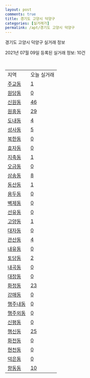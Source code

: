 ```yaml
---
layout: post
comments: true
title: 경기도 고양시 덕양구
categories: [실거래가]
permalink: /apt/경기도 고양시 덕양구
---
```


경기도 고양시 덕양구 실거래 정보

2021년 07월 09일 등록된 실거래 정보: 10건

<script type="text/javascript">
  google.charts.load('current', {'packages':['corechart']});
  google.charts.setOnLoadCallback(drawChart);

  function drawChart() {
    var data = google.visualization.arrayToDataTable([['거래일', '매매', '전월세', '전매'], ['20-07', 527, 660, 16], ['20-08', 453, 595, 14], ['20-09', 392, 1049, 13], ['20-10', 481, 916, 1], ['20-11', 844, 840, 15], ['20-12', 1052, 682, 11], ['21-01', 610, 675, 12], ['21-02', 292, 729, 3], ['21-03', 291, 776, 3], ['21-04', 242, 629, 1], ['21-05', 354, 582, 2], ['21-06', 228, 523, 0], ['21-07', 21, 53, 0]]);

    var options = {
      title: '최근 유형별 거래량 추이',
      legend: { position: 'bottom' }
    };

    var chart = new google.visualization.LineChart(document.getElementById('columnchart_material'));
    chart.draw(data, (options));
  }
</script>

<div id="columnchart_material" style="width: 95%; margin-left: -35px"></div>
<br>
<table class="sortable">
  <tr>
    <td>지역</td>
    <td>오늘 실거래</td>
  </tr>

  
  <tr class="item">
    <td><a href="경기도 고양시 덕양구 주교동">주교동</a></td>
    <td><a href="경기도 고양시 덕양구 주교동">1</a></td>
  </tr>
    

  <tr class="item">
    <td><a href="경기도 고양시 덕양구 원당동">원당동</a></td>
    <td><a href="경기도 고양시 덕양구 원당동">0</a></td>
  </tr>
    

  <tr class="item">
    <td><a href="경기도 고양시 덕양구 신원동">신원동</a></td>
    <td><a href="경기도 고양시 덕양구 신원동">46</a></td>
  </tr>
    

  <tr class="item">
    <td><a href="경기도 고양시 덕양구 원흥동">원흥동</a></td>
    <td><a href="경기도 고양시 덕양구 원흥동">29</a></td>
  </tr>
    

  <tr class="item">
    <td><a href="경기도 고양시 덕양구 도내동">도내동</a></td>
    <td><a href="경기도 고양시 덕양구 도내동">4</a></td>
  </tr>
    

  <tr class="item">
    <td><a href="경기도 고양시 덕양구 성사동">성사동</a></td>
    <td><a href="경기도 고양시 덕양구 성사동">5</a></td>
  </tr>
    

  <tr class="item">
    <td><a href="경기도 고양시 덕양구 북한동">북한동</a></td>
    <td><a href="경기도 고양시 덕양구 북한동">0</a></td>
  </tr>
    

  <tr class="item">
    <td><a href="경기도 고양시 덕양구 효자동">효자동</a></td>
    <td><a href="경기도 고양시 덕양구 효자동">0</a></td>
  </tr>
    

  <tr class="item">
    <td><a href="경기도 고양시 덕양구 지축동">지축동</a></td>
    <td><a href="경기도 고양시 덕양구 지축동">1</a></td>
  </tr>
    

  <tr class="item">
    <td><a href="경기도 고양시 덕양구 오금동">오금동</a></td>
    <td><a href="경기도 고양시 덕양구 오금동">0</a></td>
  </tr>
    

  <tr class="item">
    <td><a href="경기도 고양시 덕양구 삼송동">삼송동</a></td>
    <td><a href="경기도 고양시 덕양구 삼송동">8</a></td>
  </tr>
    

  <tr class="item">
    <td><a href="경기도 고양시 덕양구 동산동">동산동</a></td>
    <td><a href="경기도 고양시 덕양구 동산동">1</a></td>
  </tr>
    

  <tr class="item">
    <td><a href="경기도 고양시 덕양구 용두동">용두동</a></td>
    <td><a href="경기도 고양시 덕양구 용두동">0</a></td>
  </tr>
    

  <tr class="item">
    <td><a href="경기도 고양시 덕양구 벽제동">벽제동</a></td>
    <td><a href="경기도 고양시 덕양구 벽제동">0</a></td>
  </tr>
    

  <tr class="item">
    <td><a href="경기도 고양시 덕양구 선유동">선유동</a></td>
    <td><a href="경기도 고양시 덕양구 선유동">0</a></td>
  </tr>
    

  <tr class="item">
    <td><a href="경기도 고양시 덕양구 고양동">고양동</a></td>
    <td><a href="경기도 고양시 덕양구 고양동">1</a></td>
  </tr>
    

  <tr class="item">
    <td><a href="경기도 고양시 덕양구 대자동">대자동</a></td>
    <td><a href="경기도 고양시 덕양구 대자동">0</a></td>
  </tr>
    

  <tr class="item">
    <td><a href="경기도 고양시 덕양구 관산동">관산동</a></td>
    <td><a href="경기도 고양시 덕양구 관산동">4</a></td>
  </tr>
    

  <tr class="item">
    <td><a href="경기도 고양시 덕양구 내유동">내유동</a></td>
    <td><a href="경기도 고양시 덕양구 내유동">0</a></td>
  </tr>
    

  <tr class="item">
    <td><a href="경기도 고양시 덕양구 토당동">토당동</a></td>
    <td><a href="경기도 고양시 덕양구 토당동">2</a></td>
  </tr>
    

  <tr class="item">
    <td><a href="경기도 고양시 덕양구 내곡동">내곡동</a></td>
    <td><a href="경기도 고양시 덕양구 내곡동">0</a></td>
  </tr>
    

  <tr class="item">
    <td><a href="경기도 고양시 덕양구 대장동">대장동</a></td>
    <td><a href="경기도 고양시 덕양구 대장동">0</a></td>
  </tr>
    

  <tr class="item">
    <td><a href="경기도 고양시 덕양구 화정동">화정동</a></td>
    <td><a href="경기도 고양시 덕양구 화정동">23</a></td>
  </tr>
    

  <tr class="item">
    <td><a href="경기도 고양시 덕양구 강매동">강매동</a></td>
    <td><a href="경기도 고양시 덕양구 강매동">0</a></td>
  </tr>
    

  <tr class="item">
    <td><a href="경기도 고양시 덕양구 행주내동">행주내동</a></td>
    <td><a href="경기도 고양시 덕양구 행주내동">0</a></td>
  </tr>
    

  <tr class="item">
    <td><a href="경기도 고양시 덕양구 행주외동">행주외동</a></td>
    <td><a href="경기도 고양시 덕양구 행주외동">0</a></td>
  </tr>
    

  <tr class="item">
    <td><a href="경기도 고양시 덕양구 신평동">신평동</a></td>
    <td><a href="경기도 고양시 덕양구 신평동">0</a></td>
  </tr>
    

  <tr class="item">
    <td><a href="경기도 고양시 덕양구 행신동">행신동</a></td>
    <td><a href="경기도 고양시 덕양구 행신동">25</a></td>
  </tr>
    

  <tr class="item">
    <td><a href="경기도 고양시 덕양구 화전동">화전동</a></td>
    <td><a href="경기도 고양시 덕양구 화전동">0</a></td>
  </tr>
    

  <tr class="item">
    <td><a href="경기도 고양시 덕양구 현천동">현천동</a></td>
    <td><a href="경기도 고양시 덕양구 현천동">0</a></td>
  </tr>
    

  <tr class="item">
    <td><a href="경기도 고양시 덕양구 덕은동">덕은동</a></td>
    <td><a href="경기도 고양시 덕양구 덕은동">0</a></td>
  </tr>
    

  <tr class="item">
    <td><a href="경기도 고양시 덕양구 향동동">향동동</a></td>
    <td><a href="경기도 고양시 덕양구 향동동">10</a></td>
  </tr>
    


</table>


    